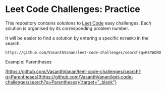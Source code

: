 # Leet Code Challenges: Practice

This repository contains solutions to [Leet Code](https://leetcode.com/) easy challenges. Each solution is organised by its corresponding problem number. 

It will be easier to find a solution by entering a specific `KEYWORD` in the search.

```
https://github.com/VasanthVanan/leet-code-challenges/search?q=KEYWORD
```

Example: Parentheses

[https://github.com/VasanthVanan/leet-code-challenges/search?q=Parentheses](https://github.com/VasanthVanan/leet-code-challenges/search?q=Parentheses){:target="_blank"}
